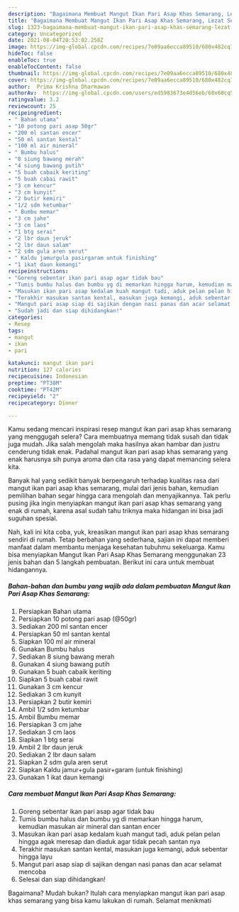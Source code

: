 ```yaml
---
description: "Bagaimana Membuat Mangut Ikan Pari Asap Khas Semarang, Lezat Sekali"
title: "Bagaimana Membuat Mangut Ikan Pari Asap Khas Semarang, Lezat Sekali"
slug: 1323-bagaimana-membuat-mangut-ikan-pari-asap-khas-semarang-lezat-sekali
category: Uncategorized
date: 2021-08-04T20:53:02.258Z
image: https://img-global.cpcdn.com/recipes/7e09aa6ecca89510/680x482cq70/mangut-ikan-pari-asap-khas-semarang-foto-resep-utama.jpg
hideToc: false
enableToc: true
enableTocContent: false
thumbnail: https://img-global.cpcdn.com/recipes/7e09aa6ecca89510/680x482cq70/mangut-ikan-pari-asap-khas-semarang-foto-resep-utama.jpg
cover: https://img-global.cpcdn.com/recipes/7e09aa6ecca89510/680x482cq70/mangut-ikan-pari-asap-khas-semarang-foto-resep-utama.jpg
author:  Prima Krishna Dharmawan
authorAv:  https://img-global.cpcdn.com/users/ed5983673e4d56eb/60x60cq50/avatar.jpg
ratingvalue: 3.2
reviewcount: 25
recipeingredient:
- " Bahan utama"
- "10 potong pari asap 50gr"
- "200 ml santan encer"
- "50 ml santan kental"
- "100 ml air mineral"
- " Bumbu halus"
- "8 siung bawang merah"
- "4 siung bawang putih"
- "5 buah cabaik keriting"
- "5 buah cabai rawit"
- "3 cm kencur"
- "3 cm kunyit"
- "2 butir kemiri"
- "1/2 sdm ketumbar"
- " Bumbu memar"
- "3 cm jahe"
- "3 cm laos"
- "1 btg serai"
- "2 lbr daun jeruk"
- "2 lbr daun salam"
- "2 sdm gula aren serut"
- " Kaldu jamurgula pasirgaram untuk finishing"
- "1 ikat daun kemangi"
recipeinstructions:
- "Goreng sebentar ikan pari asap agar tidak bau"
- "Tumis bumbu halus dan bumbu yg di memarkan hingga harum, kemudian masukan air mineral dan santan encer"
- "Masukan ikan pari asap kedalam kuah mangut tadi, aduk pelan pelan hingga agak meresap dan diaduk agar tidak pecah santan nya"
- "Terakhir masukan santan kental, masukan juga kemangi, aduk sebentar hingga layu"
- "Mangut pari asap siap di sajikan dengan nasi panas dan acar selamat mencoba"
- "Sudah jadi dan siap dihidangkan!"
categories:
- Resep
tags:
- mangut
- ikan
- pari

katakunci: mangut ikan pari 
nutrition: 127 calories
recipecuisine: Indonesian
preptime: "PT38M"
cooktime: "PT42M"
recipeyield: "2"
recipecategory: Dinner

---
```



Kamu sedang mencari inspirasi resep mangut ikan pari asap khas semarang yang menggugah selera? Cara membuatnya memang tidak susah dan tidak juga mudah. Jika salah mengolah maka hasilnya akan hambar dan justru cenderung tidak enak. Padahal mangut ikan pari asap khas semarang yang enak harusnya sih punya aroma dan cita rasa yang dapat memancing selera kita.




Banyak hal yang sedikit banyak berpengaruh terhadap kualitas rasa dari mangut ikan pari asap khas semarang, mulai dari jenis bahan, kemudian pemilihan bahan segar hingga cara mengolah dan menyajikannya. Tak perlu pusing jika ingin menyiapkan mangut ikan pari asap khas semarang yang enak di rumah, karena asal sudah tahu triknya maka hidangan ini bisa jadi suguhan spesial.


Nah, kali ini kita coba, yuk, kreasikan mangut ikan pari asap khas semarang sendiri di rumah. Tetap berbahan yang sederhana, sajian ini dapat memberi manfaat dalam membantu menjaga kesehatan tubuhmu sekeluarga. Kamu bisa menyiapkan Mangut Ikan Pari Asap Khas Semarang menggunakan 23 jenis bahan dan 5 langkah pembuatan. Berikut ini cara untuk membuat hidangannya.

<!--inarticleads1-->

##### Bahan-bahan dan bumbu yang wajib ada dalam pembuatan Mangut Ikan Pari Asap Khas Semarang:

1. Persiapkan  Bahan utama
1. Persiapkan 10 potong pari asap (@50gr)
1. Sediakan 200 ml santan encer
1. Persiapkan 50 ml santan kental
1. Siapkan 100 ml air mineral
1. Gunakan  Bumbu halus
1. Sediakan 8 siung bawang merah
1. Gunakan 4 siung bawang putih
1. Gunakan 5 buah cabaik keriting
1. Siapkan 5 buah cabai rawit
1. Gunakan 3 cm kencur
1. Sediakan 3 cm kunyit
1. Persiapkan 2 butir kemiri
1. Ambil 1/2 sdm ketumbar
1. Ambil  Bumbu memar
1. Persiapkan 3 cm jahe
1. Sediakan 3 cm laos
1. Siapkan 1 btg serai
1. Ambil 2 lbr daun jeruk
1. Sediakan 2 lbr daun salam
1. Siapkan 2 sdm gula aren serut
1. Siapkan  Kaldu jamur+gula pasir+garam (untuk finishing)
1. Gunakan 1 ikat daun kemangi




<!--inarticleads2-->

##### Cara membuat Mangut Ikan Pari Asap Khas Semarang:

1. Goreng sebentar ikan pari asap agar tidak bau
1. Tumis bumbu halus dan bumbu yg di memarkan hingga harum, kemudian masukan air mineral dan santan encer
1. Masukan ikan pari asap kedalam kuah mangut tadi, aduk pelan pelan hingga agak meresap dan diaduk agar tidak pecah santan nya
1. Terakhir masukan santan kental, masukan juga kemangi, aduk sebentar hingga layu
1. Mangut pari asap siap di sajikan dengan nasi panas dan acar selamat mencoba
1. Selesai dan siap dihidangkan!



Bagaimana? Mudah bukan? Itulah cara menyiapkan mangut ikan pari asap khas semarang yang bisa kamu lakukan di rumah. Selamat menikmati
